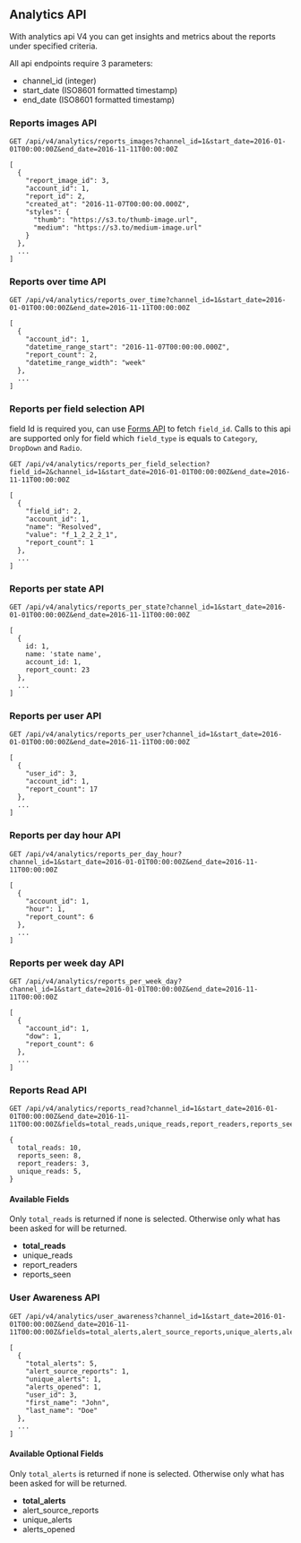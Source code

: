## Analytics API
With analytics api V4 you can get insights and metrics about the reports under specified criteria.

All api endpoints require 3 parameters:
* channel_id (integer)
* start_date (ISO8601 formatted timestamp)
* end_date (ISO8601 formatted timestamp)

### Reports images API

```
GET /api/v4/analytics/reports_images?channel_id=1&start_date=2016-01-01T00:00:00Z&end_date=2016-11-11T00:00:00Z
```

```
[
  {
    "report_image_id": 3,
    "account_id": 1,
    "report_id": 2,
    "created_at": "2016-11-07T00:00:00.000Z",
    "styles": {
      "thumb": "https://s3.to/thumb-image.url",
      "medium": "https://s3.to/medium-image.url"
    }
  },
  ...
]
```

### Reports over time API

```
GET /api/v4/analytics/reports_over_time?channel_id=1&start_date=2016-01-01T00:00:00Z&end_date=2016-11-11T00:00:00Z
```

```
[
  {
    "account_id": 1,
    "datetime_range_start": "2016-11-07T00:00:00.000Z",
    "report_count": 2,
    "datetime_range_width": "week"
  },
  ...
]
```

### Reports per field selection API
field Id is required you, can use [Forms API](#forms-api) to fetch `field_id`. Calls to this api are supported only for field which `field_type` is equals to `Category`, `DropDown` and `Radio`.

```
GET /api/v4/analytics/reports_per_field_selection?field_id=2&channel_id=1&start_date=2016-01-01T00:00:00Z&end_date=2016-11-11T00:00:00Z
```

```
[
  {
    "field_id": 2,
    "account_id": 1,
    "name": "Resolved",
    "value": "f_1_2_2_2_1",
    "report_count": 1
  },
  ...
]
```

### Reports per state API
```
GET /api/v4/analytics/reports_per_state?channel_id=1&start_date=2016-01-01T00:00:00Z&end_date=2016-11-11T00:00:00Z
```

```
[
  {
    id: 1,
    name: 'state name',
    account_id: 1,
    report_count: 23
  },
  ...
]
```

### Reports per user API
```
GET /api/v4/analytics/reports_per_user?channel_id=1&start_date=2016-01-01T00:00:00Z&end_date=2016-11-11T00:00:00Z
```

```
[
  {
    "user_id": 3,
    "account_id": 1,
    "report_count": 17
  },
  ...
]
```

### Reports per day hour API

```
GET /api/v4/analytics/reports_per_day_hour?channel_id=1&start_date=2016-01-01T00:00:00Z&end_date=2016-11-11T00:00:00Z
```

```
[
  {
    "account_id": 1,
    "hour": 1,
    "report_count": 6
  },
  ...
]
```

### Reports per week day API

```
GET /api/v4/analytics/reports_per_week_day?channel_id=1&start_date=2016-01-01T00:00:00Z&end_date=2016-11-11T00:00:00Z
```

```
[
  {
    "account_id": 1,
    "dow": 1,
    "report_count": 6
  },
  ...
]
```

### Reports Read API

```
GET /api/v4/analytics/reports_read?channel_id=1&start_date=2016-01-01T00:00:00Z&end_date=2016-11-11T00:00:00Z&fields=total_reads,unique_reads,report_readers,reports_seen
```

```
{
  total_reads: 10,
  reports_seen: 8,
  report_readers: 3,
  unique_reads: 5,
}
```

#### Available Fields
Only `total_reads` is returned if none is selected. Otherwise only what has been asked for will be returned.

* **total_reads**
* unique_reads
* report_readers
* reports_seen

### User Awareness API
```
GET /api/v4/analytics/user_awareness?channel_id=1&start_date=2016-01-01T00:00:00Z&end_date=2016-11-11T00:00:00Z&fields=total_alerts,alert_source_reports,unique_alerts,alerts_opened
```

```
[
  {
    "total_alerts": 5,
    "alert_source_reports": 1,
    "unique_alerts": 1,
    "alerts_opened": 1,
    "user_id": 3,
    "first_name": "John",
    "last_name": "Doe"
  },
  ...
]
```

#### Available Optional Fields
Only `total_alerts` is returned if none is selected. Otherwise only what has been asked for will be returned.

* **total_alerts**
* alert_source_reports
* unique_alerts
* alerts_opened
